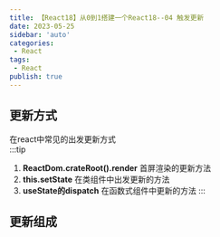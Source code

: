 ```yaml
---
title: 【React18】从0到1搭建一个React18--04 触发更新
date: 2023-05-25
sidebar: 'auto'
categories:
 - React
tags:
 - React
publish: true
---
```


## 更新方式

在react中常见的出发更新方式<br>
:::tip
1. **ReactDom.crateRoot().render**
首屏渲染的更新方法
2. **this.setState**
在类组件中出发更新的方法
3. **useState的dispatch**
在函数式组件中更新的方法
:::

## 更新组成